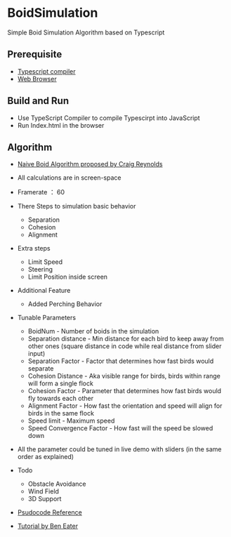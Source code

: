 # BoidSimulation
Simple Boid Simulation Algorithm based on Typescript

## Prerequisite

* [Typescript compiler](https://www.typescriptlang.org)
* [Web Browser](https://www.microsoft.com/en-us/edge?r=1)

## Build and Run
- Use TypeScript Compiler to compile Typescirpt into JavaScript
- Run Index.html in the browser

## Algorithm
- [Naive Boid Algorithm proposed by Craig Reynolds](http://www.red3d.com/cwr/boids/)

- All calculations are in screen-space
- Framerate ： 60

- There Steps to simulation basic behavior
  - Separation
  - Cohesion
  - Alignment
- Extra steps
  - Limit Speed
  - Steering 
  - Limit Position inside screen
 
- Additional Feature
  - Added Perching Behavior
  
- Tunable Parameters
   - BoidNum - Number of boids in the simulation
   - Separation distance - Min distance for each bird to keep away from other ones (square distance in code while real distance from slider input)
   - Separation Factor - Factor that determines how fast birds would separate
   - Cohesion Distance - Aka visible range for birds, birds within range will form a single flock
   - Cohesion Factor - Parameter that determines how fast birds would fly towards each other
   - Alignment Factor - How fast the orientation and speed will align for birds in the same flock
   - Speed limit - Maximum speed
   - Speed Convergence Factor - How fast will the speed be slowed down
- All the parameter could be tuned in live demo with sliders (in the same order as explained)

- Todo
  - Obstacle Avoidance
  - Wind Field
  - 3D Support
  
- [Psudocode Reference](http://www.kfish.org/boids/pseudocode.html)
- [Tutorial by Ben Eater](https://eater.net/boids)
